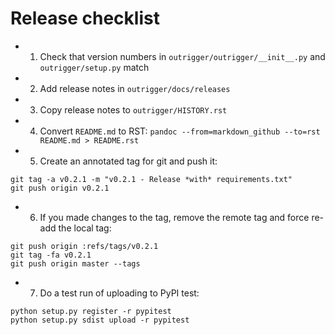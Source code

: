# Release checklist

- 1. Check that version numbers in `outrigger/outrigger/__init__.py` and `outrigger/setup.py` match
- 2. Add release notes in `outrigger/docs/releases`
- 3. Copy release notes to `outrigger/HISTORY.rst`
- 4. Convert `README.md` to RST: `pandoc --from=markdown_github --to=rst README.md > README.rst`
- 5. Create an annotated tag for git and push it:

```
git tag -a v0.2.1 -m "v0.2.1 - Release *with* requirements.txt"
git push origin v0.2.1
```

- 6. If you made changes to the tag, remove the remote tag and force re-add the local tag:

```
git push origin :refs/tags/v0.2.1
git tag -fa v0.2.1
git push origin master --tags
```


- 7. Do a test run of uploading to PyPI test:
```
python setup.py register -r pypitest
python setup.py sdist upload -r pypitest
```
